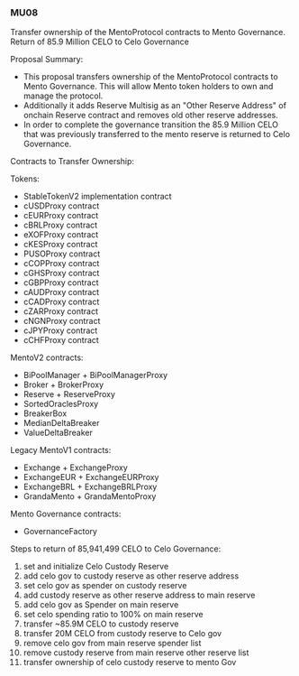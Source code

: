 ### MU08

Transfer ownership of the MentoProtocol contracts to Mento Governance. Return of 85.9 Million CELO to Celo Governance

Proposal Summary:

- This proposal transfers ownership of the MentoProtocol contracts to Mento Governance. This will allow Mento token holders to own and manage the protocol.
- Additionally it adds Reserve Multisig as an "Other Reserve Address" of onchain Reserve contract and removes old other reserve addresses.
- In order to complete the governance transition the 85.9 Million CELO that was previously transferred to the mento reserve is returned to Celo Governance.

Contracts to Transfer Ownership:

Tokens:

- StableTokenV2 implementation contract
- cUSDProxy contract
- cEURProxy contract
- cBRLProxy contract
- eXOFProxy contract
- cKESProxy contract
- PUSOProxy contract
- cCOPProxy contract
- cGHSProxy contract
- cGBPProxy contract
- cAUDProxy contract
- cCADProxy contract
- cZARProxy contract
- cNGNProxy contract
- cJPYProxy contract
- cCHFProxy contract

MentoV2 contracts:

- BiPoolManager + BiPoolManagerProxy
- Broker + BrokerProxy
- Reserve + ReserveProxy
- SortedOraclesProxy
- BreakerBox
- MedianDeltaBreaker
- ValueDeltaBreaker

Legacy MentoV1 contracts:

- Exchange + ExchangeProxy
- ExchangeEUR + ExchangeEURProxy
- ExchangeBRL + ExchangeBRLProxy
- GrandaMento + GrandaMentoProxy

Mento Governance contracts:

- GovernanceFactory

Steps to return of 85,941,499 CELO to Celo Governance:

1. set and initialize Celo Custody Reserve
2. add celo gov to custody reserve as other reserve address
3. set celo gov as spender on custody reserve
4. add custody reserve as other reserve address to main reserve
5. add celo gov as Spender on main reserve
6. set celo spending ratio to 100% on main reserve
7. transfer ~85.9M CELO to custody reserve
8. transfer 20M CELO from custody reserve to Celo gov
9. remove celo gov from main reserve spender list
10. remove custody reserve from main reserve other reserve list
11. transfer ownership of celo custody reserve to mento Gov
